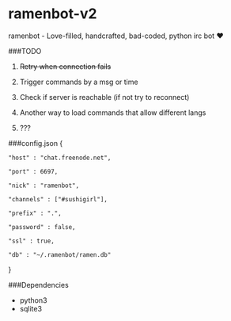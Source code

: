 # ramenbot-v2
ramenbot - Love-filled, handcrafted, bad-coded, python irc bot ❤

###TODO
1. ~~Retry when connection fails~~

2. Trigger commands by a msg or time

3. Check if server is reachable (if not try to reconnect)

4. Another way to load commands that allow different langs

5. ???

###config.json
{

	"host" : "chat.freenode.net",

	"port" : 6697,

	"nick" : "ramenbot",

	"channels" : ["#sushigirl"],

	"prefix" : ".",

	"password" : false,

	"ssl" : true,

	"db" : "~/.ramenbot/ramen.db"

}

###Dependencies
* python3
* sqlite3
